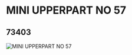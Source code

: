 # MINI UPPERPART NO 57
## 73403
![MINI UPPERPART NO 57](https://lc-www-live-s.legocdn.com/media/bricks/5/2/73733.jpg)